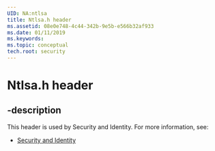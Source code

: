 ```yaml
---
UID: NA:ntlsa
title: Ntlsa.h header
ms.assetid: 08e0e748-4c44-342b-9e5b-e566b32af933
ms.date: 01/11/2019
ms.keywords: 
ms.topic: conceptual
tech.root: security
---
```


# Ntlsa.h header


## -description


This header is used by Security and Identity. For more information, see:

- [Security and Identity](../_security/index.md)

